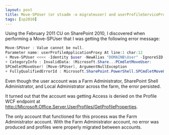 ```yaml
---
layout: post
title: Move-SPUser (or stsadm -o migrateuser) and userProfileServiceProxy value cannot be null
tags: [sp2010]
---
```


Using the February 2011 CU on SharePoint 2010, I discovered when performing a Move-SPUser that I was getting the following error message:

```powershell
Move-SPUser : Value cannot be null.
Parameter name: userProfileApplicationProxy At line:1 char:12
+ Move-SPUser <<<< -Identity $user -NewAlias "DOMAINB\User" -IgnoreSID
+ CategoryInfo : InvalidData: (Microsoft.Share...PCmdletMoveUser:
SPCmdletMoveUser) [Move-SPUser], ArgumentNullException
+ FullyQualifiedErrorId : Microsoft.SharePoint.PowerShell.SPCmdletMoveUser
```

Even though the user account was a Farm Administrator, SharePoint Shell Administrator, and Local Administrator across the farm, the error persisted.

It turned out that the account was getting Access is denied on the Profile WCF endpoint at http://Microsoft.Office.Server.UserProfiles/GetProfileProperties.

The only account that functioned for this process was the Farm Administrator account.  With the Farm Administrator account, no error was produced and profiles were properly migrated between accounts.
